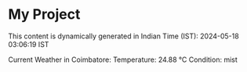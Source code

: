 # My Project

This content is dynamically generated in Indian Time (IST): 2024-05-18 03:06:19 IST


Current Weather in Coimbatore:
Temperature: 24.88 °C
Condition: mist
